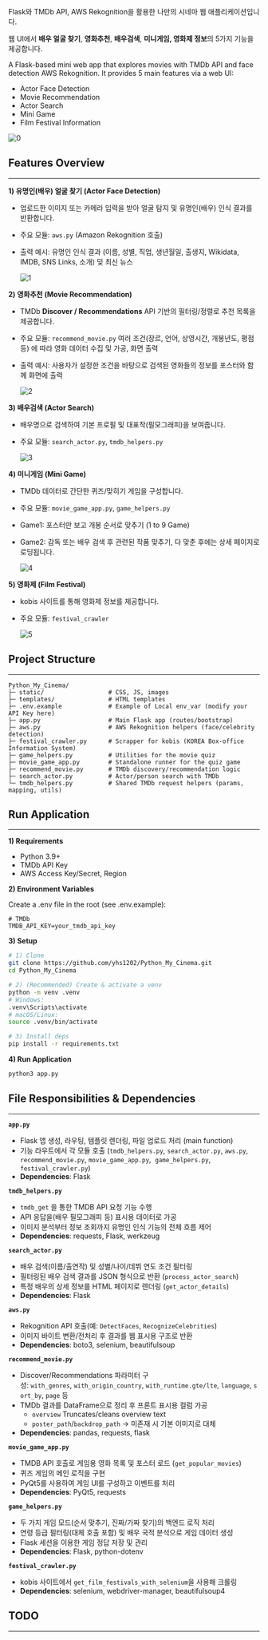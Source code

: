 Flask와 TMDb API, AWS Rekognition을 활용한 나만의 시네마 웹 애플리케이션입니다.

웹 UI에서 **배우 얼굴 찾기**, **영화추천**, **배우검색**, **미니게임, 영화제 정보**의 5가지 기능을 제공합니다.

A Flask-based mini web app that explores movies with TMDb API and face detection AWS Rekognition. It provides 5 main features via a web UI:

- Actor Face Detection
- Movie Recommendation
- Actor Search
- Mini Game
- Film Festival Information

![0](/static/readme_img/0_main_example.png)

## Features Overview

---

**1) 유명인(배우) 얼굴 찾기 (Actor Face Detection)**

- 업로드한 이미지 또는 카메라 입력을 받아 얼굴 탐지 및 유명인(배우) 인식 결과를 반환합니다.
- 주요 모듈: `aws.py` (Amazon Rekognition 호출)
- 출력 예시: 유명인 인식 결과 (이름, 성별, 직업, 생년월일, 출생지, Wikidata, IMDB, SNS Links, 소개) 및 최신 뉴스

  ![1](/static/readme_img/1_face_detection_example.gif)

**2) 영화추천 (Movie Recommendation)**

- TMDb **Discover / Recommendations** API 기반의 필터링/정렬로 추천 목록을 제공합니다.
- 주요 모듈: `recommend_movie.py` 여러 조건(장르, 언어, 상영시간, 개봉년도, 평점 등) 에 따라 영화 데이터 수집 및 가공, 화면 출력
- 출력 예시: 사용자가 설정한 조건을 바탕으로 검색된 영화들의 정보를 포스터와 함께 화면에 출력

  ![2](/static/readme_img/2_recommend_example.gif)

**3) 배우검색 (Actor Search)**

- 배우명으로 검색하여 기본 프로필 및 대표작(필모그래피)을 보여줍니다.
- 주요 모듈: `search_actor.py`, `tmdb_helpers.py`

  ![3](/static/readme_img/3_find_actor_example.gif)

**4) 미니게임 (Mini Game)**

- TMDb 데이터로 간단한 퀴즈/맞히기 게임을 구성합니다.
- 주요 모듈: `movie_game_app.py`, `game_helpers.py`
- Game1: 포스터만 보고 개봉 순서로 맞추기 (1 to 9 Game)
- Game2: 감독 또는 배우 검색 후 관련된 작품 맞추기, 다 맞춘 후에는 상세 페이지로 로딩됩니다.

  ![4](/static/readme_img/4_game_example.gif)

**5) 영화제 (Film Festival)**

- kobis 사이트를 통해 영화제 정보를 제공합니다.
- 주요 모듈: `festival_crawler`

  ![5](/static/readme_img/5_film_festival_example.gif)


## **Project Structure**

---

```
Python_My_Cinema/
├─ static/                  # CSS, JS, images
├─ templates/               # HTML templates
├─ .env.example             # Example of Local env_var (modify your API Key here)
├─ app.py                   # Main Flask app (routes/bootstrap)
├─ aws.py                   # AWS Rekognition helpers (face/celebrity detection)
├─ festival_crawler.py      # Scrapper for kobis (KOREA Box-office Information System)
├─ game_helpers.py          # Utilities for the movie quiz
├─ movie_game_app.py        # Standalone runner for the quiz game
├─ recommend_movie.py       # TMDb discovery/recommendation logic
├─ search_actor.py          # Actor/person search with TMDb
└─ tmdb_helpers.py          # Shared TMDb request helpers (params, mapping, utils)
```



## Run Application

---

**1) Requirements**

- Python 3.9+
- TMDb API Key
- AWS Access Key/Secret, Region

**2) Environment Variables**

Create a .env file in the root (see .env.example):

```
# TMDb
TMDB_API_KEY=your_tmdb_api_key
```

**3) Setup**

```bash
# 1) Clone
git clone https://github.com/yhs1202/Python_My_Cinema.git
cd Python_My_Cinema

# 2) (Recommended) Create & activate a venv
python -m venv .venv
# Windows:
.venv\Scripts\activate
# macOS/Linux:
source .venv/bin/activate

# 3) Install deps
pip install -r requirements.txt
```

**4) Run Application**

```bash
python3 app.py
```


## **File Responsibilities & Dependencies**

---

**`app.py`**

- Flask 앱 생성, 라우팅, 템플릿 렌더링, 파일 업로드 처리 (main function)
- 기능 라우트에서 각 모듈 호출
(`tmdb_helpers.py`, `search_actor.py`, `aws.py`, `recommend_movie.py`, `movie_game_app.py`,  `game_helpers.py`, `festival_crawler.py`)
- **Dependencies**: Flask

**`tmdb_helpers.py`**

- `tmdb_get` 을 통한 TMDB API 요청 기능 수행
- API 응답을(배우 필모그래피 등) 표시용 데이터로 가공
- 이미지 분석부터 정보 조회까지 유명인 인식 기능의 전체 흐름 제어
- **Dependencies**: requests, Flask, werkzeug

**`search_actor.py`**

- 배우 검색(이름/출연작) 및 성별/나이/데뷔 연도 조건 필터링
- 필터링된 배우 검색 결과를 JSON 형식으로 반환 (`process_actor_search`)
- 특정 배우의 상세 정보를 HTML 페이지로 렌더링 (`get_actor_details`)
- **Dependencies**: Flask

**`aws.py`**

- Rekognition API 호출(예: `DetectFaces`, `RecognizeCelebrities`)
- 이미지 바이트 변환/전처리 후 결과를 웹 표시용 구조로 반환
- **Dependencies**: boto3, selenium, beautifulsoup

**`recommend_movie.py`**

- Discover/Recommendations 파라미터 구성: `with_genres`, `with_origin_country`, `with_runtime.gte/lte`, `language`, `sort_by`, `page` 등
- TMDb 결과를 DataFrame으로 정리 후 프론트 표시용 컬럼 가공
    - `overview` Truncates/cleans overview text
    - `poster_path`/`backdrop_path` -> 미존재 시 기본 이미지로 대체
- **Dependencies**: pandas, requests, flask

**`movie_game_app.py`**

- TMDB API 호출로 게임용 영화 목록 및 포스터 로드 (`get_popular_movies`)
- 퀴즈 게임의 메인 로직을 구현
- PyQt5를 사용하여 게임 UI를 구성하고 이벤트를 처리
- **Dependencies**: PyQt5, requests

**`game_helpers.py`**

- 두 가지 게임 모드(순서 맞추기, 진짜/가짜 찾기)의 백엔드 로직 처리
- 연령 등급 필터링(대체 호출 포함) 및 배우 국적 분석으로 게임 데이터 생성
- Flask 세션을 이용한 게임 정답 저장 및 관리
- **Dependencies**: Flask, python-dotenv

**`festival_crawler.py`**

- kobis 사이트에서 `get_film_festivals_with_selenium`을 사용해 크롤링
- **Dependencies**: selenium, webdriver-manager, beautifulsoup4


## TODO

---